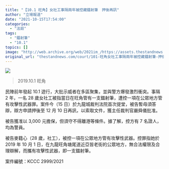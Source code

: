 ```yaml
---
title: "【10.1 旺角】女社工事隔兩年被控藏鐳射筆　押後再訊"
author: "立場報道"
date: "2021-10-15T17:54:00"
categories:
  - "法庭"
tags:
  - "鐳射筆"
  - "10.1"
topics: []
image: "http://web.archive.org/web/2021im_/https://assets.thestandnews.com/media/photos/72318562_2492731964145742_4151913823839715328_n.jpg"
original_url: "thestandnews.com/court/101-旺角女社工事隔兩年被控藏鐳射筆-押後再訊"
---
```

![](http://web.archive.org/web/2021im_/https://assets.thestandnews.com/media/photos/72318562_2492731964145742_4151913823839715328_n.jpg)
> 2019.10.1 旺角

民陣前年發起 10.1 遊行，大批示威者在多區聚集，並與警方爆發激烈衝突。事隔 2 年，一名 28 歲女社工被指當日在旺角管有一支鐳射筆，遭控一項在公眾地方管有攻擊性武器罪。案件今（15 日）於九龍城裁判法院首次提堂，被告暫毋須答辯，辯方申請押後至 12 月 10 日再訊，以索取文件，獲主任裁判官嚴舜儀批准。

被告獲准以 3,000 元擔保，但須守不得離港等條件。據了解，控方有 7 名證人，均為警員。

被告麥籍心（28 歲，社工），被控一項在公眾地方管有攻擊性武器。控罪指她於 2019 年 10 月 1 日，在九龍旺角塘尾道近亞皆老街的公眾地方，無合法權限及合理辯解，而攜有攻擊性武器，即一支鐳射筆。

案件編號：KCCC 2999/2021